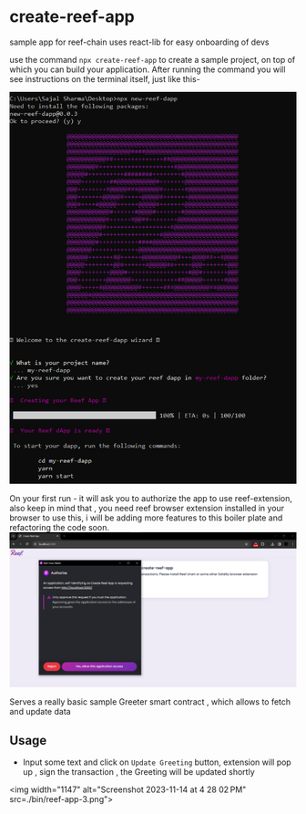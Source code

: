 # create-reef-app
sample app for reef-chain uses react-lib for easy onboarding of devs

use the command ``` npx create-reef-app ``` to create a sample project, on top of which you can build your application. 
After running the command you will see instructions on the terminal itself, just like this-

<img width="579" alt="Screenshot 2023-09-18 at 1 05 24 AM" src="./bin/new-reef-app-1.png">


On your first run - it will ask you to authorize the app to use reef-extension, also keep in mind that , you need reef browser extension installed in your browser to use this, i will be adding more features to this boiler plate and refactoring the code soon.
<img width="1147" alt="Screenshot 2023-09-18 at 1 06 38 AM" src="./bin/reef-auth-2.png">

Serves a really basic sample Greeter smart contract , which allows to fetch and update data 
## Usage 
- Input some text and click on `Update Greeting` button, extension will pop up , sign the transaction , the Greeting will be updated shortly

<img width="1147" alt="Screenshot 2023-11-14 at 4 28 02 PM" src=./bin/reef-app-3.png">
